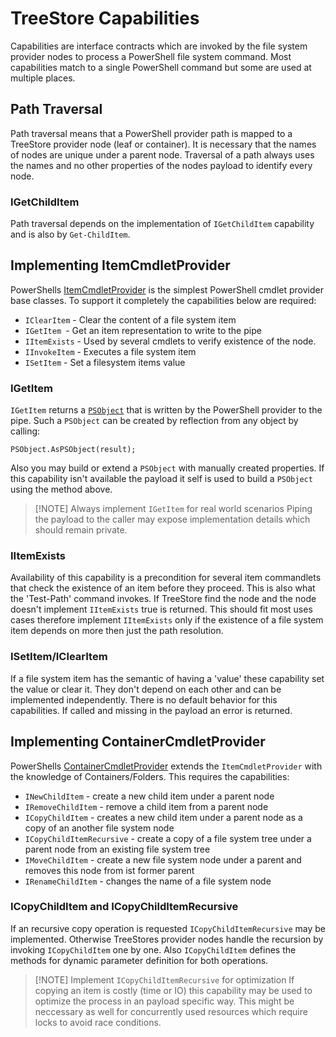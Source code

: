 # TreeStore Capabilities

Capabilities are interface contracts which are invoked by the file system provider nodes to process a PowerShell file system command.
Most capabilities match to a single PowerShell command but some are used at multiple places.

## Path Traversal

Path traversal means that a PowerShell provider path is mapped to a TreeStore provider node (leaf or container). It is necessary that the names of nodes are unique under a parent node. Traversal of a path always uses the names and no other properties of the nodes payload to identify every node.

### IGetChildItem

Path traversal depends on the implementation of `IGetChildItem`  capability and is also by  `Get-ChildItem`.

## Implementing ItemCmdletProvider

PowerShells [ItemCmdletProvider](https://docs.microsoft.com/en-us/dotnet/api/system.management.automation.provider.itemcmdletprovider) is the simplest PowerShell cmdlet provider base classes. To support it completely the capabilities below are required:

* `IClearItem` - Clear the content of a file system item
* `IGetItem `- Get an item representation to write to the pipe
* `IItemExists` - Used by several cmdlets to verify existence of the node.
* `IInvokeItem` - Executes a file system item
* `ISetItem` - Set a filesystem items value

### IGetItem

`IGetItem` returns a [`PSObject`](https://docs.microsoft.com/en-us/powershell/scripting/developer/ets/overview#the-psobject-class) that is written by the PowerShell provider to the pipe. Such a `PSObject` can be created by reflection from any object by calling:

```CSharp
PSObject.AsPSObject(result);
```

Also you may build or extend a `PSObject` with manually created properties. If this capability isn't available the payload it self is used to build a `PSObject` using the method above. 

>[!NOTE] Always implement `IGetItem` for real world scenarios
>Piping the payload to the caller may expose implementation details which should remain private.

### IItemExists

Availability of this capability is a precondition for several item commandlets that check the existence of an item before they proceed. This is also what the 'Test-Path' command invokes.
If TreeStore find the node and the node doesn't implement `IItemExists` true is returned. This should fit most uses cases therefore implement `IItemExists` only if the existence of a file system item depends on more then just the path resolution.

### ISetItem/IClearItem

If a file system item has the semantic of having a 'value' these capability set the value or clear it. They don't depend on each other and can be implemented independently. There is no default behavior for this capabilities. If called and missing in the  payload an error is returned.

## Implementing ContainerCmdletProvider

PowerShells [ContainerCmdletProvider](https://docs.microsoft.com/en-us/dotnet/api/system.management.automation.provider.containercmdletprovider) extends the `ItemCmdletProvider` with the knowledge of Containers/Folders.
This requires the capabilities:

* `INewChildItem` - create a new child item under a parent node
* `IRemoveChildItem` - remove a child item from a parent node
* `ICopyChildItem` - creates a new child item under a parent node as a copy of an another file system node
* `ICopyChildItemRecursive` - create a copy of a file system tree under a parent node from an existing file system tree
* `IMoveChildItem` - create a new file system node under a parent and removes this node from ist former parent
* `IRenameChildItem` - changes the name of a file system node

### ICopyChildItem and ICopyChildItemRecursive

If an recursive copy operation is requested `ICopyChildItemRecursive` may be implemented. Otherwise TreeStores provider nodes handle the recursion by invoking `ICopyChildItem` one by one. Also `ICopyChildItem` defines the methods for dynamic parameter definition for both operations.

> [!NOTE] Implement `ICopyChildItemRecursive` for optimization 
> If copying an item is costly (time or IO) this capability may be used to optimize the process in an payload specific way. This might be neccessary as well for concurrently used resources which require locks to avoid race conditions.